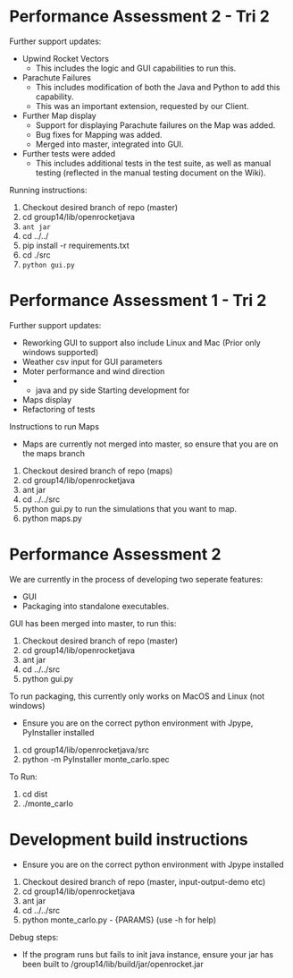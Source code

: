 # Performance Assessment 2 - Tri 2
Further support updates: 
- Upwind Rocket Vectors
	- This includes the logic and GUI capabilities to run this. 
- Parachute Failures
	-  This includes modification of both the Java and Python to add this capability.
	- This was an important extension, requested by our Client.
- Further Map display
	- Support for displaying Parachute failures on the Map was added.
	- Bug fixes for Mapping was added.
	- Merged into master, integrated into GUI.
- Further tests were added
	- This includes additional tests in the test suite, as well as manual testing (reflected in the manual testing document  on the Wiki).

Running instructions:
1. Checkout desired branch of repo (master)
2. cd group14/lib/openrocketjava
3. `ant jar`
4. cd ../../
5. pip install -r requirements.txt
6. cd ./src
7. `python gui.py`


# Performance Assessment 1 - Tri 2
Further support updates: 
- Reworking GUI to support also include Linux and Mac (Prior only windows supported)
- Weather csv input for GUI parameters
- Moter performance and wind direction 
- - java and py side
Starting development for 
- Maps display
- Refactoring of tests
 
Instructions to run Maps
- Maps are currently not merged into master, so ensure that you are on the maps branch
1. Checkout desired branch of repo (maps)
2. cd group14/lib/openrocketjava
3. ant jar
4. cd ../../src
5. python gui.py to run the simulations that you want to map. 
6. python maps.py

# Performance Assessment 2 

We are currently in the process of developing two seperate features:
- GUI
- Packaging into standalone executables.
 
GUI has been merged into master, to run this:
1. Checkout desired branch of repo (master)
2. cd group14/lib/openrocketjava
3. ant jar
4. cd ../../src
5. python gui.py

To run packaging, this currently only works on MacOS and Linux (not windows)
- Ensure you are on the correct python environment with Jpype, PyInstaller installed
1. cd group14/lib/openrocketjava/src
2. python -m PyInstaller monte_carlo.spec

To Run:
1. cd dist
2. ./monte_carlo

# Development build instructions

- Ensure you are on the correct python environment with Jpype installed

1. Checkout desired branch of repo (master, input-output-demo etc)
2. cd group14/lib/openrocketjava
3. ant jar
4. cd ../../src
5. python monte_carlo.py - {PARAMS} (use -h for help)

Debug steps:

- If the program runs but fails to init java instance, ensure your jar has been built to /group14/lib/build/jar/openrocket.jar
